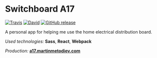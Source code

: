 # Switchboard A17

[![Travis](https://img.shields.io/travis/martinmethod/a17.svg)](https://travis-ci.org/martinmethod/a17) [![David](https://img.shields.io/david/dev/martinmethod/a17.svg)](https://david-dm.org/martinmethod/a17?type=dev) [![GitHub release](https://img.shields.io/github/release/martinmethod/a17.svg)](https://github.com/martinmethod/a17/releases/latest)

A personal app for helping me use the home electrical distribution board.

*Used technologies:* **Sass**, **React**, **Webpack**

*Production:* **[a17.martinmetodiev.com](http://a17.martinmetodiev.com)**